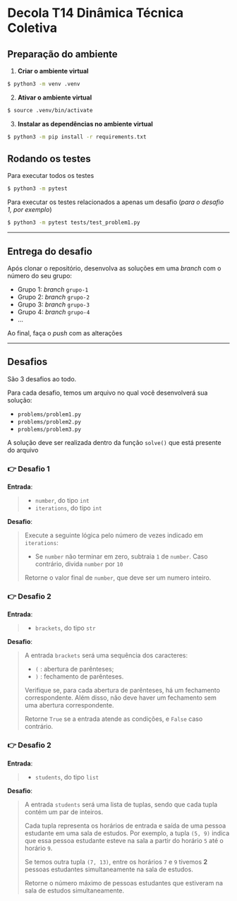 # Decola T14 Dinâmica Técnica Coletiva

## Preparação do ambiente

1. **Criar o ambiente virtual**

```bash
$ python3 -m venv .venv
```

2. **Ativar o ambiente virtual**

```bash
$ source .venv/bin/activate
```

3. **Instalar as dependências no ambiente virtual**

```bash
$ python3 -m pip install -r requirements.txt
```

## Rodando os testes

Para executar todos os testes

```bash
$ python3 -m pytest
```

Para executar os testes relacionados a apenas um desafio (_para o desafio 1, por exemplo_)

```bash
$ python3 -m pytest tests/test_problem1.py
```
---

## Entrega do desafio

Após clonar o repositório, desenvolva as soluções em uma _branch_ com o número do seu grupo:
- Grupo 1: _branch_ `grupo-1`
- Grupo 2: _branch_ `grupo-2`
- Grupo 3: _branch_ `grupo-3`
- Grupo 4: _branch_ `grupo-4`
- ...

Ao final, faça o _push_ com as alterações

---

## Desafios

São 3 desafios ao todo.

Para cada desafio, temos um arquivo no qual você desenvolverá sua solução:
- `problems/problem1.py`
- `problems/problem2.py`
- `problems/problem3.py`

A solução deve ser realizada dentro da função `solve()` que está presente do arquivo

### 👉 Desafio 1

**Entrada**: 
> - `number`, do tipo `int`
> - `iterations`, do tipo `int`

**Desafio**:
> Execute a seguinte lógica pelo número de vezes indicado em `iterations`:
> - Se `number` não terminar em zero, subtraia `1` de `number`. Caso contrário, divida `number` por `10`
> 
> Retorne o valor final de `number`, que deve ser um numero inteiro.

### 👉 Desafio 2

**Entrada**: 
> - `brackets`, do tipo `str`

**Desafio**:
> A entrada `brackets` será uma sequência dos caracteres:
> - `(` : abertura de parênteses;
> - `)` : fechamento de parênteses. 
> 
> Verifique se, para cada abertura de parênteses, há um fechamento correspondente. Além disso, não deve haver um fechamento sem uma abertura correspondente. 
> 
> Retorne `True` se a entrada atende as condições, e `False` caso contrário.

### 👉 Desafio 2

**Entrada**: 
> - `students`, do tipo `list`

**Desafio**:
> A entrada `students` será uma lista de tuplas, sendo que cada tupla contém um par de inteiros.
> 
> Cada tupla representa os horários de entrada e saída de uma pessoa estudante em uma sala de estudos. Por exemplo, a tupla `(5, 9)` indica que essa pessoa estudante esteve na sala a partir do horário `5` até o horário `9`.
>
> Se temos outra tupla `(7, 13)`, entre os horários `7` e `9` tivemos **2** pessoas estudantes simultaneamente na sala de estudos. 
> 
> Retorne o número máximo de pessoas estudantes que estiveram na sala de estudos simultaneamente.

